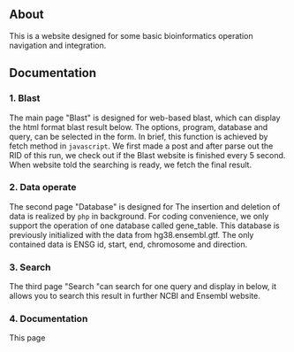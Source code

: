 ## About
This is a website designed for some basic bioinformatics operation navigation and integration.
## Documentation
### 1. Blast
The main page "Blast" is designed for web-based blast, which can display the html format blast result below. The options, program, database and query, can be selected in the form. In brief, this function is achieved by fetch method in `javascript`. We first made a post and after parse out the RID of this run, we check out if the Blast website is finished every 5 second. When website told the searching is ready, we fetch the final result.
### 2. Data operate
The second page "Database" is designed for The insertion and deletion of data is realized by `php` in background. For coding convenience, we only support the operation of one database called gene_table. This database is previously initialized with the data from hg38.ensembl.gtf. The only contained data is ENSG id, start, end, chromosome and direction.
### 3. Search
The third page "Search "can search for one query and display in below, it allows you to search this result in further NCBI and Ensembl website.
### 4. Documentation
This page